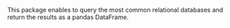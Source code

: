This package enables to query the most common relational databases and return the results as a pandas DataFrame.
